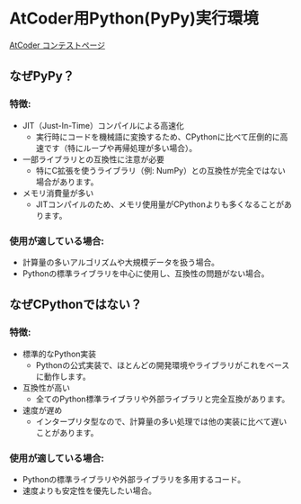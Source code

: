# AtCoder用Python(PyPy)実行環境

[AtCoder コンテストページ](https://atcoder.jp/contests/)

## なぜPyPy？

### 特徴:
- JIT（Just-In-Time）コンパイルによる高速化
    - 実行時にコードを機械語に変換するため、CPythonに比べて圧倒的に高速です（特にループや再帰処理が多い場合）。
- 一部ライブラリとの互換性に注意が必要
    - 特にC拡張を使うライブラリ（例: NumPy）との互換性が完全ではない場合があります。
- メモリ消費量が多い
    - JITコンパイルのため、メモリ使用量がCPythonよりも多くなることがあります。

### 使用が適している場合:
- 計算量の多いアルゴリズムや大規模データを扱う場合。
- Pythonの標準ライブラリを中心に使用し、互換性の問題がない場合。

## なぜCPythonではない？

### 特徴:
- 標準的なPython実装
    - Pythonの公式実装で、ほとんどの開発環境やライブラリがこれをベースに動作します。
- 互換性が高い
    - 全てのPython標準ライブラリや外部ライブラリと完全互換があります。
- 速度が遅め
    - インタープリタ型なので、計算量の多い処理では他の実装に比べて遅いことがあります。

### 使用が適している場合:
- Pythonの標準ライブラリや外部ライブラリを多用するコード。
- 速度よりも安定性を優先したい場合。
